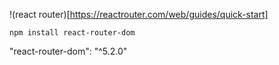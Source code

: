 !(react router)[https://reactrouter.com/web/guides/quick-start]

```
npm install react-router-dom

```

"react-router-dom": "^5.2.0"
